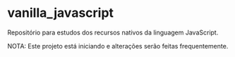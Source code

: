 # vanilla_javascript

Repositório para estudos dos recursos nativos da linguagem JavaScript.

NOTA: Este projeto está iniciando e alterações serão feitas frequentemente.

